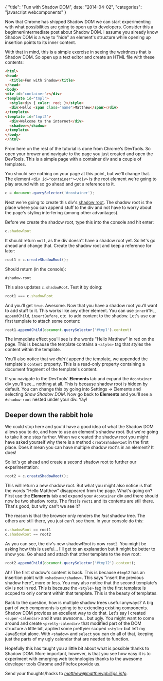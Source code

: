 {
  "title": "Fun with Shadow DOM",
  date: "2014-04-02",
  "categories": "javascript webcomponents"
}

Now that Chrome has shipped Shadow DOM we can start experimenting with what possibilities are going to open up to developers. Consider this a beginner/intermediate post about Shadow DOM. I assume you already know Shadow DOM is a way to "hide" an element's structure while opening up insertion points to its inner content.

With that in mind, this is a simple exercise in seeing the weirdness that is Shadow DOM. So open up a text editor and create an HTML file with these contents:

```html
<html>
<head>
  <title>Fun with Shadow</title>
</head>
<body>
<div id="container"></div>
<template id="tmpl">
  <style>div { color: red; }</style>
  <div>Hello <span class="name">Matthew</span></div>
</template>
<template id="tmpl2">
  <div>Welcome to the internet</div>
  <shadow></shadow>
</template>
</body>
</html>
```

From here on the rest of the tutorial is done from Chrome's DevTools. So open your brower and navigate to the page you just created and open the DevTools. This is a simple page with a container div and a couple of templates.

You should see nothing on your page at this point, but we'll change that. The element `<div id="container"></div>` is the root element we're going to play around with so go ahead and get a reference to it.

```javascript
c = document.querySelector('#container');
```

Next we're going to create this div's [shadow root](http://www.w3.org/TR/shadow-dom/#dfn-shadow-root). The shadow root is the place where you can append stuff to the div and not have to worry about the page's styling interfering (among other advantages).

Before we create the shadow root, type this into the console and hit enter:

```javascript
c.shadowRoot
```

It should return `null`, as the div doesn't have a shadow root yet. So let's go ahead and change that. Create the shadow root and keep a reference for later:

```javascript
root1 = c.createShadowRoot();
```

Should return (in the console):

```
#shadow-root
```

This also updates `c.shadowRoot`. Test it by doing:

```javascript
root1 === c.shadowRoot
```

And you'll get `true`. Awesome. Now that you have a shadow root you'll want to add stuff to it. This works like any other element. You can use `innerHTML`, `appendChild`, `insertBefore`, etc. to add content to the shadow. Let's use our first template to attach some content:

```javascript
root1.appendChild(document.querySelector('#tmpl').content)
```

The immediate effect you'll see is the words "Hello Matthew" in red on the page. This is because the template contains a `<style>` tag that styles the content within the template.

You'll also notice that we *didn't* append the template, we appended the template's `content` property. This is a read-only property containing a document fragment of the template's content.

If you navigate to the DevTools' **Elements** tab and expand the `#container` div you'll see... nothing at all. This is because shadow root is hidden by default. You can change this by going into Settings -> Elements and selecting *Show Shadow DOM*. Now go back to **Elements** and you'll see a `#shadow-root` nested under your div. Yay!

## Deeper down the rabbit hole

We could stop here and you'd have a good idea of what the Shadow DOM allows you to do, and how to use an element's shadow root. But we're going to take it one step further. When we created the shadow root you might have asked yourself why there is a method `createShadowRoot` in the first place. Does it mean you can have multiple shadow root's in an element? It does!

So let's go ahead and create a second shadow root to further our experimentation:

```javascript
root2 = c.createShadowRoot();
```

This will return a new shadow root. But what you might also notice is that the words "Hello Matthew" disappeared from the page. What's going on? First use the **Elements** tab and expand your `#container` div and there should now be two shadow roots. The first is `root1` and its contents are still there. That's good, but why can't we see it?

The reason is that the browser only renders the *last* shadow tree. The others are still there, you just can't see them. In your console do this:

```javascript
c.shadowRoot == root1
c.shadowRoot == root2
```

As you can see, the div's new shadowRoot is now `root2`. You might be asking how this is useful... I'll get to an explanation but it might be better to show you. Go ahead and attach that other template to the new root:

```javascript
root2.appendChild(document.querySelector('#tmpl2').content);
```

Ah! The first shadow's content is back. This is because `#tmpl2` has an insertion point with `<shadow></shadow>`. This says "insert the previous shadow here", more or less. You may also notice that the second template's div is not in red. This is because the `<style>` tag in the first template is scoped to only content within that template. This is the beauty of templates.

Back to the question, how is multiple shadow trees useful anyways? A big part of web components is going to be extending existing components. Shadow DOM provides an excellent way to do that. Let's say I created `<super-calendar>` and it was awesome... but ugly. You might want to come around and create `<pretty-calendar>` that modified part of the DOM structure a little bit, applied some prettyier scoped `<style>` but left my JavaScript alone. With `<shadow>` and `select` you can do all of that, keeping just the parts of my ugly calendar that are needed to function.

Hopefully this has taught you a little bit about what is possible thanks to Shadow DOM. More important, however, is that you see how easy it is to experiment with emerging web technologies thanks to the awesome developer tools Chrome and Firefox provide us.

Send your thoughts/hacks to *matthew@matthewphillips.info*.
